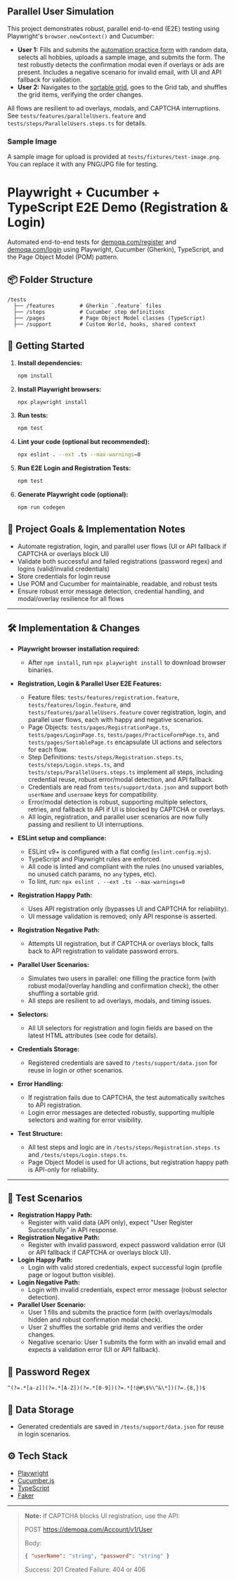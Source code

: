 ## Parallel User Simulation

This project demonstrates robust, parallel end-to-end (E2E) testing using Playwright's `browser.newContext()` and Cucumber:

- **User 1:** Fills and submits the [automation practice form](https://demoqa.com/automation-practice-form) with random data, selects all hobbies, uploads a sample image, and submits the form. The test robustly detects the confirmation modal even if overlays or ads are present. Includes a negative scenario for invalid email, with UI and API fallback for validation.
- **User 2:** Navigates to the [sortable grid](https://demoqa.com/sortable), goes to the Grid tab, and shuffles the grid items, verifying the order changes.

All flows are resilient to ad overlays, modals, and CAPTCHA interruptions. See `tests/features/parallelUsers.feature` and `tests/steps/ParallelUsers.steps.ts` for details.

### Sample Image

A sample image for upload is provided at `tests/fixtures/test-image.png`. You can replace it with any PNG/JPG file for testing.
# Playwright + Cucumber + TypeScript E2E Demo (Registration & Login)

Automated end-to-end tests for [demoqa.com/register](https://demoqa.com/register) and [demoqa.com/login](https://demoqa.com/login) using Playwright, Cucumber (Gherkin), TypeScript, and the Page Object Model (POM) pattern.

## 📦 Folder Structure

```
/tests
  ├── /features        # Gherkin `.feature` files
  ├── /steps           # Cucumber step definitions
  ├── /pages           # Page Object Model classes (TypeScript)
  ├── /support         # Custom World, hooks, shared context
```




## 🚀 Getting Started

1. **Install dependencies:**
   ```sh
   npm install
   ```

2. **Install Playwright browsers:**
   ```sh
   npx playwright install
   ```

3. **Run tests:**
   ```sh
   npm test
   ```



4. **Lint your code (optional but recommended):**
   ```sh
   npx eslint . --ext .ts --max-warnings=0
   ```

5. **Run E2E Login and Registration Tests:**
   ```sh
   npm test
   ```

5. **Generate Playwright code (optional):**
   ```sh
   npm run codegen
   ```



## 📝 Project Goals & Implementation Notes
- Automate registration, login, and parallel user flows (UI or API fallback if CAPTCHA or overlays block UI)
- Validate both successful and failed registrations (password regex) and logins (valid/invalid credentials)
- Store credentials for login reuse
- Use POM and Cucumber for maintainable, readable, and robust tests
- Ensure robust error message detection, credential handling, and modal/overlay resilience for all flows

---




## 🛠️ Implementation & Changes

- **Playwright browser installation required:**
  - After `npm install`, run `npx playwright install` to download browser binaries.


- **Registration, Login & Parallel User E2E Features:**
  - Feature files: `tests/features/registration.feature`, `tests/features/login.feature`, and `tests/features/parallelUsers.feature` cover registration, login, and parallel user flows, each with happy and negative scenarios.
  - Page Objects: `tests/pages/RegistrationPage.ts`, `tests/pages/LoginPage.ts`, `tests/pages/PracticeFormPage.ts`, and `tests/pages/SortablePage.ts` encapsulate UI actions and selectors for each flow.
  - Step Definitions: `tests/steps/Registration.steps.ts`, `tests/steps/Login.steps.ts`, and `tests/steps/ParallelUsers.steps.ts` implement all steps, including credential reuse, robust error/modal detection, and API fallback.
  - Credentials are read from `tests/support/data.json` and support both `userName` and `username` keys for compatibility.
  - Error/modal detection is robust, supporting multiple selectors, retries, and fallback to API if UI is blocked by CAPTCHA or overlays.
  - All login, registration, and parallel user scenarios are now fully passing and resilient to UI interruptions.

- **ESLint setup and compliance:**
  - ESLint v9+ is configured with a flat config (`eslint.config.mjs`).
  - TypeScript and Playwright rules are enforced.
  - All code is linted and compliant with the rules (no unused variables, no unused catch params, no `any` types, etc).
  - To lint, run: `npx eslint . --ext .ts --max-warnings=0`

- **Registration Happy Path:**
  - Uses API registration only (bypasses UI and CAPTCHA for reliability).
  - UI message validation is removed; only API response is asserted.
- **Registration Negative Path:**
  - Attempts UI registration, but if CAPTCHA or overlays block, falls back to API registration to validate password errors.
- **Parallel User Scenarios:**
  - Simulates two users in parallel: one filling the practice form (with robust modal/overlay handling and confirmation check), the other shuffling a sortable grid.
  - All steps are resilient to ad overlays, modals, and timing issues.
- **Selectors:**
  - All UI selectors for registration and login fields are based on the latest HTML attributes (see code for details).
- **Credentials Storage:**
  - Registered credentials are saved to `/tests/support/data.json` for reuse in login or other scenarios.
- **Error Handling:**
  - If registration fails due to CAPTCHA, the test automatically switches to API registration.
  - Login error messages are detected robustly, supporting multiple selectors and waiting for error visibility.
- **Test Structure:**
  - All test steps and logic are in `/tests/steps/Registration.steps.ts` and `/tests/steps/Login.steps.ts`.
  - Page Object Model is used for UI actions, but registration happy path is API-only for reliability.

---



## 🧪 Test Scenarios

- **Registration Happy Path:**
  - Register with valid data (API only), expect "User Register Successfully." in API response.
- **Registration Negative Path:**
  - Register with invalid password, expect password validation error (UI or API fallback if CAPTCHA or overlays block UI).
- **Login Happy Path:**
  - Login with valid stored credentials, expect successful login (profile page or logout button visible).
- **Login Negative Path:**
  - Login with invalid credentials, expect error message (robust selector detection).
- **Parallel User Scenario:**
  - User 1 fills and submits the practice form (with overlays/modals hidden and robust confirmation modal check).
  - User 2 shuffles the sortable grid items and verifies the order changes.
  - Negative scenario: User 1 submits the form with an invalid email and expects a validation error (UI or API fallback).

## 🔐 Password Regex
```
^(?=.*[a-z])(?=.*[A-Z])(?=.*[0-9])(?=.*[!@#\$%\^&\*])(?=.{8,})$
```

## 📁 Data Storage
- Generated credentials are saved in `/tests/support/data.json` for reuse in login scenarios.

## ⚙️ Tech Stack
- [Playwright](https://playwright.dev/)
- [Cucumber.js](https://github.com/cucumber/cucumber-js)
- [TypeScript](https://www.typescriptlang.org/)
- [Faker](https://fakerjs.dev/)

---

> **Note:** If CAPTCHA blocks UI registration, use the API:
> 
> POST https://demoqa.com/Account/v1/User
> 
> Body:
> ```json
> { "userName": "string", "password": "string" }
> ```
> 
> Success: 201 Created
> Failure: 404 or 406
